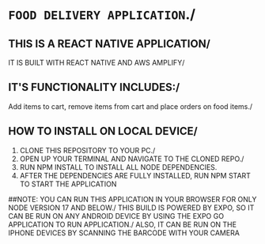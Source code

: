 # `FOOD DELIVERY APPLICATION`./

## THIS IS A REACT NATIVE APPLICATION/
IT IS BUILT WITH REACT NATIVE AND AWS AMPLIFY/

## IT'S FUNCTIONALITY INCLUDES:/
 Add items to cart, remove items from cart and place orders on food items./
 
 ## HOW TO INSTALL ON LOCAL DEVICE/
 1. CLONE THIS REPOSITORY TO YOUR PC./
 2. OPEN UP YOUR TERMINAL AND NAVIGATE TO THE CLONED REPO./
 3. RUN NPM INSTALL TO INSTALL ALL NODE DEPENDENCIES.
 4. AFTER THE DEPENDENCIES ARE FULLY INSTALLED, RUN NPM START TO START THE APPLICATION
 
 ##NOTE: YOU CAN RUN THIS APPLICATION IN YOUR BROWSER FOR ONLY NODE VERSION 17 AND BELOW./
THIS BUILD IS POWERED BY EXPO, SO IT CAN BE RUN ON ANY ANDROID DEVICE BY USING THE EXPO GO APPLICATION TO RUN APPLICATION./
ALSO, IT CAN BE RUN ON THE IPHONE DEVICES BY SCANNING THE BARCODE WITH YOUR CAMERA
